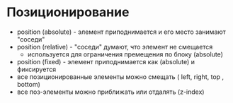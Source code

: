 # Позиционирование
- position (absolute) - элемент приподнимается и его место занимают "соседи"
- position (relative) - "соседи" думают, что элемент не смещается
  - используется для ограничения премещения по блоку (absolute)
- position (fixed) - элемент приподнимается как (absolute) и фиксируется
- все позиционированные элементы можно смещать ( left, right, top , bottom)
- все поз-элементы можно приближать или отдалять (z-index)
